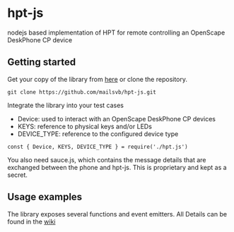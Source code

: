 # hpt-js
nodejs based implementation of HPT for remote controlling an OpenScape DeskPhone CP device

## Getting started
Get your copy of the library from [here](https://github.com/mailsvb/hpt-js/releases/latest) or clone the repository.
```
git clone https://github.com/mailsvb/hpt-js.git
```
Integrate the library into your test cases

- Device: used to interact with an OpenScape DeskPhone CP devices
- KEYS: reference to physical keys and/or LEDs
- DEVICE_TYPE: reference to the configured device type
```
const { Device, KEYS, DEVICE_TYPE } = require('./hpt.js')
```

You also need sauce.js, which contains the message details that are exchanged between the phone and hpt-js.
This is proprietary and kept as a secret.

## Usage examples
The library exposes several functions and event emitters. All Details can be found in the [wiki](https://github.com/mailsvb/hpt-js/wiki)
